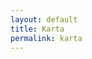 ```yaml
---
layout: default
title: Karta
permalink: karta
---
```



<script src="https://cdn.jsdelivr.net/gh/openlayers/openlayers.github.io@master/en/v6.4.3/build/ol.js"></script>

<div id="map" class="map" style="width: 400px;height: 100%;"></div>
    <script type="text/javascript">
      var map = new ol.Map({
        target: 'map',
        layers: [
          new ol.layer.Tile({
            source: new ol.source.OSM()
          })
        ],
        view: new ol.View({
          center: ol.proj.fromLonLat([37.41, 8.82]),
          zoom: 4
        })
      });
    </script>
